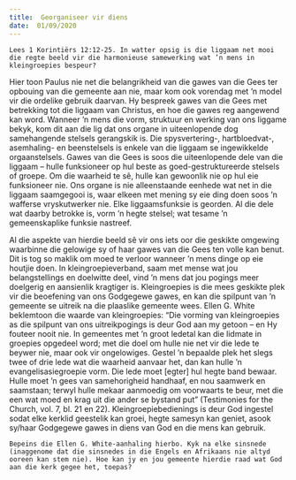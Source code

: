 ```yaml
---
title:  Georganiseer vir diens
date:  01/09/2020
---
```


`Lees 1 Korintiërs 12:12-25. In watter opsig is die liggaam net mooi die regte beeld vir die harmonieuse samewerking wat ’n mens in kleingroepies bespeur?`

Hier toon Paulus nie net die belangrikheid van die gawes van die Gees ter opbouing van die gemeente aan nie, maar kom ook vorendag met ’n model vir die ordelike gebruik daarvan. Hy bespreek gawes van die Gees met betrekking tot die liggaam van Christus, en hoe die gawes reg aangewend kan word. Wanneer ’n mens die vorm, struktuur en werking van ons liggame bekyk, kom dit aan die lig dat ons organe in uiteenlopende dog samehangende stelsels gerangskik is. Die spysvertering-, hartbloedvat-, asemhaling- en beenstelsels is enkele van die liggaam se ingewikkelde orgaanstelsels. Gawes van die Gees is soos die uiteenlopende dele van die liggaam – hulle funksioneer op hul beste as goed-gestruktureerde stelsels of groepe. Om die waarheid te sê, hulle kan gewoonlik nie op hul eie funksioneer nie. Ons organe is nie alleenstaande eenhede wat net in die liggaam saamgegooi is, waar elkeen met mening sy eie ding doen soos ’n wafferse vryskutwerker nie. Elke liggaamsfunksie is georden. Al die dele wat daarby betrokke is, vorm ’n hegte stelsel; wat tesame ’n gemeenskaplike funksie nastreef.

Al die aspekte van hierdie beeld sê vir ons iets oor die geskikte omgewing waarbinne die gelowige sy of haar gawes van die Gees ten volle kan benut. Dit is tog so maklik om moed te verloor wanneer ’n mens dinge op eie houtjie doen. In kleingroepieverband, saam met mense wat jou belangstellings en doelwitte deel, vind ’n mens dat jou pogings meer doelgerig en aansienlik kragtiger is.  Kleingroepies is die mees geskikte plek vir die beoefening van ons Godgegewe gawes, en kan die spilpunt van ’n gemeente se uitreik na die plaaslike gemeente wees. Ellen G. White beklemtoon die waarde van kleingroepies: “Die vorming van kleingroepies as die spilpunt van ons uitreikpogings is deur God aan my getoon – en Hy fouteer nooit nie. In gemeentes met ’n groot ledetal kan die lidmate in groepies opgedeel word; met die doel om hulle nie net vir die lede te beywer nie, maar ook vir ongelowiges. Gestel ’n bepaalde plek het slegs twee of drie lede wat die waarheid aanvaar het, dan kan hulle ’n evangelisasiegroepie vorm. Die lede moet [egter] hul hegte band bewaar. Hulle moet ’n gees van samehorigheid handhaaf, en nou saamwerk en saamstaan; terwyl hulle mekaar aanmoedig om voorwaarts te beur, met die een wat moed en krag uit die ander se bystand put” (Testimonies for the Church, vol. 7, bl. 21 en 22). Kleingroepiebedienings is deur God ingestel sodat elke kerklid geestelik kan groei, hegte samesyn kan geniet, asook sy/haar Godgegewe gawes in diens van God en die mens kan gebruik.

`Bepeins die Ellen G. White-aanhaling hierbo. Kyk na elke sinsnede (inaggenome dat die sinsnedes in die Engels en Afrikaans nie altyd ooreen kan stem nie). Hoe kan jy en jou gemeente hierdie raad wat God aan die kerk gegee het, toepas?`